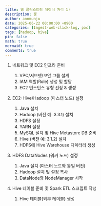 ```yaml
---
title: 웹 클릭스트림 데이터 처리 1) 
description: 뿡
author: annmunju
date: 2025-06-22 00:00:00 +0900
categories: [Ingest-web-click-log, poc]
tags: [hadoop, hive]
pin: false
math: true
mermaid: true
comments: true
---
```


1. 네트워크 및 EC2 인프라 준비
	1.	VPC/서브넷/보안 그룹 설계
    2.	IAM 역할(Role) 생성 및 할당
	3.	EC2 인스턴스 유형 선정 & 생성

2. EC2-Hive/Hadoop (마스터 노드) 설정
	1.	Java 설치
	2.	Hadoop (버전 예: 3.3.1) 설치
	3.	HDFS 설정
	4.	YARN 설정
	5.	MySQL 설치 및 Hive Metastore DB 준비
	6.	Hive (버전 예: 3.1.2) 설치
	7.	HDFS에 Hive Warehouse 디렉터리 생성

3. HDFS DataNodes (워커 노드) 설정
	1.	Java 설치 (마스터 노드와 동일 버전)
	2.	Hadoop 설치 및 설정 복사
	3.	DataNode와 NodeManager 시작

6. Hive 테이블 준비 및 Spark ETL 스크립트 작성
	1.	Hive 테이블(외부 테이블) 생성
    